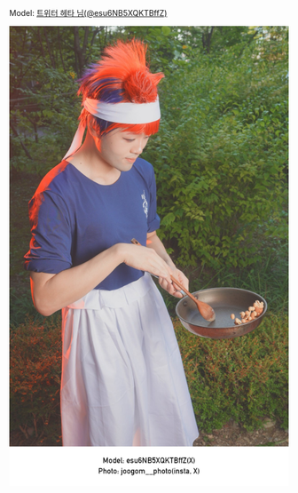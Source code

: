 ﻿---
dddd: 2024.09.07 GXG 토
nickname: 헤타
sns_type: x
sns_id: esu6NB5XQKTBffZ
---

<a name="esu6NB5XQKTBffZ"></a>
Model: <a href="https://x.com/esu6NB5XQKTBffZ" target="_blank">트위터 헤타 님(@esu6NB5XQKTBffZ)</a>

![GW9jcsgakAAAt8C.jpeg](/assets/img/2024/09-07/헤타/GW9jcsgakAAAt8C.jpeg)